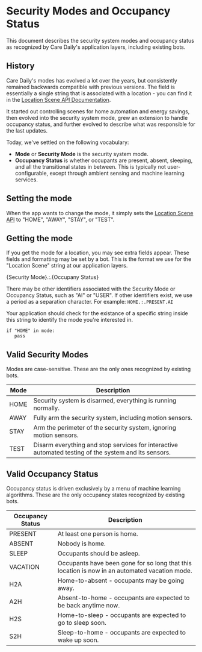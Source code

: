 # Security Modes and Occupancy Status

This document describes the security system modes and occupancy status as recognized by Care Daily's application layers, including existing bots.

## History
Care Daily's modes has evolved a lot over the years, but consistently remained backwards compatible with previous versions.
The field is essentially a single string that is associated with a location - you can find it in the [Location Scene API Documentation](https://iotapps.docs.apiary.io/#reference/locations/set-location-scene/change-the-scene-at-a-location). 

It started out controlling scenes for home automation and energy savings, then evolved into the security system mode, grew an extension to handle occupancy status, and further evolved to describe what was responsible for the last updates.

Today, we've settled on the following vocabulary:

* **Mode** or **Security Mode** is the security system mode.
* **Occupancy Status** is whether occupants are present, absent, sleeping, and all the transitional states in between. This is typically not user-configurable, except through ambient sensing and machine learning services.

## Setting the mode

When the app wants to change the mode, it simply sets the [Location Scene API](https://iotapps.docs.apiary.io/#reference/locations/set-location-scene/change-the-scene-at-a-location) to "HOME", "AWAY", "STAY", or "TEST". 


## Getting the mode

If you get the mode for a location, you may see extra fields appear. These fields and formatting may be set by a bot. This is the format we use for the "Location Scene" string at our application layers.

{Security Mode}.:.{Occupany Status}

There may be other identifiers associated with the Security Mode or Occupancy Status, such as "AI" or "USER". If other identifiers exist, we use a period as a separation character. For example:  `HOME.:.PRESENT.AI`

Your application should check for the existance of a specific string inside this string to identify the mode you're interested in.

```
if "HOME" in mode:
   pass
```


## Valid Security Modes

Modes are case-sensitive. These are the only ones recognized by existing bots.

| Mode | Description |
| ---- | ----------- |
| HOME | Security system is disarmed, everything is running normally. |
| AWAY | Fully arm the security system, including motion sensors. |
| STAY | Arm the perimeter of the security system, ignoring motion sensors. |
| TEST | Disarm everything and stop services for interactive automated testing of the system and its sensors. |


## Valid Occupancy Status

Occupancy status is driven exclusively by a menu of machine learning algorithms. These are the only occupancy states recognized by existing bots.

| Occupancy Status | Description |
| ---------------- | ----------- |
| PRESENT | At least one person is home. |
| ABSENT | Nobody is home. |
| SLEEP | Occupants should be asleep. |
| VACATION | Occupants have been gone for so long that this location is now in an automated vacation mode. |
| H2A | Home-to-absent - occupants may be going away. |
| A2H | Absent-to-home - occupants are expected to be back anytime now. |
| H2S | Home-to-sleep - occupants are expected to go to sleep soon. |
| S2H | Sleep-to-home - occupants are expected to wake up soon. |
